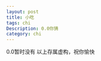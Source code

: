 ```yaml
---
layout: post   
title: 小吃 
tags: chi          
Description: 0.0你猜 
category: chi     
---
```

0.0暂时没有
以上存属虚构，祝你愉快